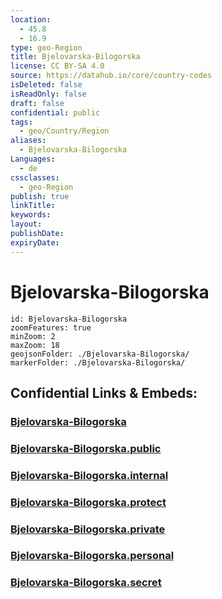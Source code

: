 ```yaml
---
location:
  - 45.8
  - 16.9
type: geo-Region
title: Bjelovarska-Bilogorska
license: CC BY-SA 4.0
source: https://datahub.io/core/country-codes
isDeleted: false
isReadOnly: false
draft: false
confidential: public
tags:
  - geo/Country/Region
aliases:
  - Bjelovarska-Bilogorska
Languages:
  - de
cssclasses:
  - geo-Region
publish: true
linkTitle:
keywords:
layout:
publishDate:
expiryDate:
---
```


# Bjelovarska-Bilogorska

```leaflet
id: Bjelovarska-Bilogorska
zoomFeatures: true 
minZoom: 2 
maxZoom: 18
geojsonFolder: ./Bjelovarska-Bilogorska/
markerFolder: ./Bjelovarska-Bilogorska/
```


## Confidential Links & Embeds: 

### [Bjelovarska-Bilogorska](/_Standards/Earth/Continent/Europe/Europe~Central/Croatia/Counties/Bjelovarska-Bilogorska.md) 

### [Bjelovarska-Bilogorska.public](/_public/Earth/Continent/Europe/Europe~Central/Croatia/Counties/Bjelovarska-Bilogorska.public.md) 

### [Bjelovarska-Bilogorska.internal](/_internal/Earth/Continent/Europe/Europe~Central/Croatia/Counties/Bjelovarska-Bilogorska.internal.md) 

### [Bjelovarska-Bilogorska.protect](/_protect/Earth/Continent/Europe/Europe~Central/Croatia/Counties/Bjelovarska-Bilogorska.protect.md) 

### [Bjelovarska-Bilogorska.private](/_private/Earth/Continent/Europe/Europe~Central/Croatia/Counties/Bjelovarska-Bilogorska.private.md) 

### [Bjelovarska-Bilogorska.personal](/_personal/Earth/Continent/Europe/Europe~Central/Croatia/Counties/Bjelovarska-Bilogorska.personal.md) 

### [Bjelovarska-Bilogorska.secret](/_secret/Earth/Continent/Europe/Europe~Central/Croatia/Counties/Bjelovarska-Bilogorska.secret.md)

